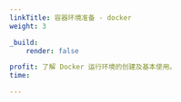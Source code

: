 ```yaml
---
linkTitle: 容器环境准备 - docker
weight: 3

_build:
    render: false

profit: 了解 Docker 运行环境的创建及基本使用。
time: 

---
```

